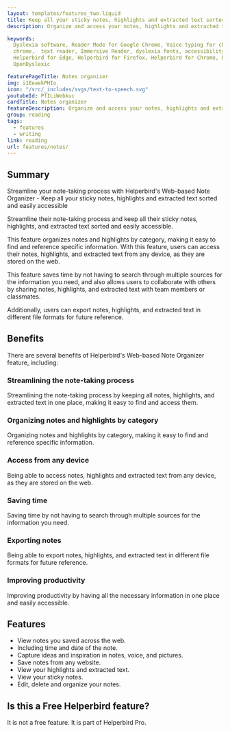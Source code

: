 ```yaml
---
layout: templates/features_two.liquid
title: Keep all your sticky notes, highlights and extracted text sorted and easily accessible
description: Organize and access your notes, highlights and extracted text from any device with Helperbird's Web-based Note Organizer feature

keywords:
  Dyslexia software, Reader Mode for Google Chrome, Voice typing for chrome, Text to speech for
  chrome,  text reader, Immersive Reader, dyslexia fonts, accessibility software, dyslexia software,
  Helperbird for Edge, Helperbird for Firefox, Helperbird for Chrome, Opendyslexic for Chrome,
  OpenDyslexic

featurePageTitle: Notes organizer
img: i1EeaekPHIo
icon: "/src/_includes/svgs/text-to-speech.svg"
youtubeId: PfILiWebkuc
cardTitle: Notes organizer
featureDescription: Organize and access your notes, highlights and extracted text from any device with Helperbird's Web-based Note Organizer feature
group: reading
tags: 
  - features
  - writing
link: reading
url: features/notes/
---
```



## Summary

Streamline your note-taking process with Helperbird's Web-based Note Organizer - Keep all your sticky notes, highlights and extracted text sorted and easily accessible


Streamline their note-taking process and keep all their sticky notes, highlights, and extracted text sorted and easily accessible. 

This feature organizes notes and highlights by category, making it easy to find and reference specific information. 
With this feature, users can access their notes, highlights, and extracted text from any device, as they are stored on the web. 

This feature saves time by not having to search through multiple sources for the information you need, and also allows users to collaborate with others by sharing notes, highlights, and extracted text with team members or classmates. 

Additionally, users can export notes, highlights, and extracted text in different file formats for future reference.


## Benefits
There are several benefits of Helperbird's Web-based Note Organizer feature, including:

### Streamlining the note-taking process
Streamlining the note-taking process by keeping all notes, highlights, and extracted text in one place, making it easy to find and access them.

### Organizing notes and highlights by category
Organizing notes and highlights by category, making it easy to find and reference specific information.

### Access from any device
Being able to access notes, highlights and extracted text from any device, as they are stored on the web.


### Saving time
Saving time by not having to search through multiple sources for the information you need.

### Exporting notes
Being able to export notes, highlights, and extracted text in different file formats for future reference.

### Improving productivity
Improving productivity by having all the necessary information in one place and easily accessible.


## Features

- View notes you saved across the web.
- Including time and date of the note.
- Capture ideas and inspiration in notes, voice, and pictures.
- Save notes from any website.
- View your highlights and extracted text.
- View your sticky notes.
- Edit, delete and organize your notes.


## Is this a Free Helperbird feature?
It is not a free feature. It is part of Helperbird Pro.













































